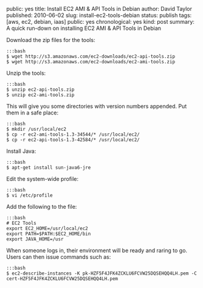 public: yes
title: Install EC2 AMI & API Tools in Debian
author: David Taylor
published: 2010-06-02
slug: install-ec2-tools-debian
status: publish
tags: [aws, ec2, debian, iaas]
public: yes
chronological: yes
kind: post
summary: A quick run-down on installing EC2 AMI & API Tools in Debian

Download the zip files for the tools:

    :::bash
    $ wget http://s3.amazonaws.com/ec2-downloads/ec2-api-tools.zip
    $ wget http://s3.amazonaws.com/ec2-downloads/ec2-ami-tools.zip

Unzip the tools:

    :::bash
    $ unzip ec2-api-tools.zip
    $ unzip ec2-ami-tools.zip

This will give you some directories with version numbers appended.
Put them in a safe place:

    :::bash
    $ mkdir /usr/local/ec2
    $ cp -r ec2-ami-tools-1.3-34544/* /usr/local/ec2/
    $ cp -r ec2-api-tools-1.3-42584/* /usr/local/ec2/

Install Java:

    :::bash
    $ apt-get install sun-java6-jre

Edit the system-wide profile:

    :::bash
    $ vi /etc/profile

Add the following to the file:

    :::bash
    # EC2 Tools
    export EC2_HOME=/usr/local/ec2
    export PATH=$PATH:$EC2_HOME/bin
    export JAVA_HOME=/usr

When someone logs in, their environment will be ready and raring
to go. Users can then issue commands such as:

    :::bash
    $ ec2-describe-instances -K pk-HZF5F4JFK4ZCKLU6FCVW25DQSEHQQ4LH.pem -C cert-HZF5F4JFK4ZCKLU6FCVW25DQSEHQQ4LH.pem
